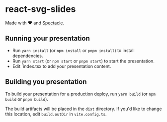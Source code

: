 # react-svg-slides

Made with ❤️ and [Spectacle](https://github.com/FormidableLabs/spectacle/).

## Running your presentation

- Run `yarn install` (or `npm install` or `pnpm install`) to install dependencies.
- Run `yarn start` (or `npm start` or `pnpm start`) to start the presentation.
- Edit `index.tsx to add your presentation content.

## Building you presentation

To build your presentation for a production deploy, run `yarn build` (or `npm build` or `pnpm build`).

The build artifacts will be placed in the `dist` directory. If you'd like to change this location, edit `build.outDir` in `vite.config.ts`.